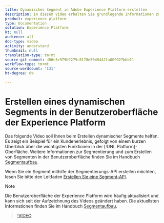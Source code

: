 ```yaml
---
title: Dynamisches Segment in Adobe Experience Platform erstellen
description: In diesem Video erhalten Sie grundlegende Informationen zum Erstellen eines dynamischen Segments mithilfe der Plattform-Benutzeroberfläche.
product: experience platform
type: Documentation
solution: Experience Platform
kt: null
audience: all
doc-type: video
activity: understand
thumbnail: null
translation-type: tm+mt
source-git-commit: d06e3c979b9279c6178e5049442fa009927bbb11
workflow-type: tm+mt
source-wordcount: '131'
ht-degree: 0%

---
```



# Erstellen eines dynamischen Segments in der Benutzeroberfläche der Experience Platform

Das folgende Video soll Ihnen beim Erstellen dynamischer Segmente helfen. Es zeigt ein Beispiel für ein Kundenerlebnis, gefolgt von einem kurzen Überblick über die wichtigsten Funktionen in der [!DNL Platform]-Oberfläche. Weitere Informationen zur Segmentierung und zum Erstellen von Segmenten in der Benutzeroberfläche finden Sie im Handbuch [Segmentaufbau](../ui/segment-builder.md).

Wenn Sie ein Segment mithilfe der Segmentierungs-API erstellen möchten, lesen Sie bitte den Leitfaden [Erstellen Sie eine Segment-API](../tutorials/create-a-segment.md).

>[!NOTE]
>
>Die Benutzeroberfläche der Experience Platform wird häufig aktualisiert und kann sich seit der Aufzeichnung des Videos geändert haben. Die aktuellsten Informationen finden Sie im Handbuch [Segmentaufbau](../ui/segment-builder.md).

>[!VIDEO](https://video.tv.adobe.com/v/27428?quality=12&learn=on)